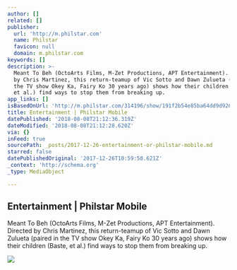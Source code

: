```yaml
---
author: []
related: []
publisher:
  url: 'http://m.philstar.com'
  name: Philstar
  favicon: null
  domain: m.philstar.com
keywords: []
description: >-
  Meant To Beh (OctoArts Films, M-Zet Productions, APT Entertainment). Directed
  by Chris Martinez, this return-teamup of Vic Sotto and Dawn Zulueta (paired in
  the TV show Okey Ka, Fairy Ko 30 years ago) shows how their children (Baste,
  et al.) find ways to stop them from breaking up.
app_links: []
isBasedOnUrl: 'http://m.philstar.com/314196/show/191f2b54e85ba64dd9d9268d26bf6f27/?'
title: Entertainment | Philstar Mobile
datePublished: '2018-08-08T21:12:36.319Z'
dateModified: '2018-08-08T21:12:28.620Z'
via: {}
inFeed: true
sourcePath: _posts/2017-12-26-entertainment-or-philstar-mobile.md
starred: false
datePublishedOriginal: '2017-12-26T10:59:58.621Z'
_context: 'http://schema.org'
_type: MediaObject

---
```

<article style=""><h1>Entertainment | Philstar Mobile</h1><p>Meant To Beh (OctoArts Films, M-Zet Productions, APT Entertainment). Directed by Chris Martinez, this return-teamup of Vic Sotto and Dawn Zulueta (paired in the TV show Okey Ka, Fairy Ko 30 years ago) shows how their children (Baste, et al.) find ways to stop them from breaking up.</p><img src="http://img.mofuse.net/?w=570&amp;h=0&amp;c=0&amp;t=2&amp;i=80f2c8ee7542896ed15e3296a6cd0df2&amp;z=1&amp;s=http%3A%2F%2Fmedia.philstar.com%2Fimages%2Fthe-philippine-star%2Fentertainment%2F20171225%2Fwhat-to-watch-1.jpg" /></article>